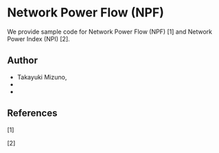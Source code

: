 # Network Power Flow (NPF)
We provide sample code for Network Power Flow (NPF) [1] and Network Power Index (NPI) [2].

## Author
* Takayuki Mizuno, 
*
*

## References
[1]

[2]
